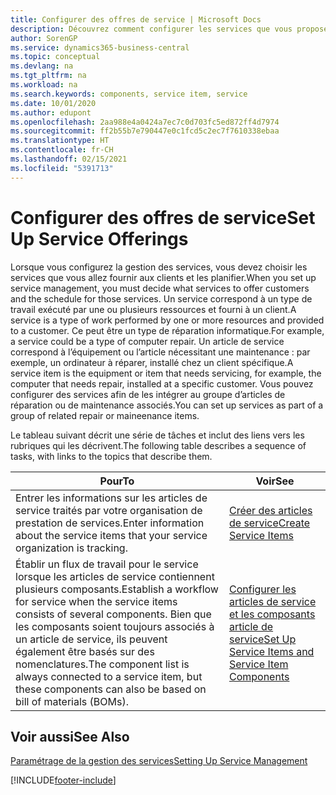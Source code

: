 ```yaml
---
title: Configurer des offres de service | Microsoft Docs
description: Découvrez comment configurer les services que vous proposez à vos clients.
author: SorenGP
ms.service: dynamics365-business-central
ms.topic: conceptual
ms.devlang: na
ms.tgt_pltfrm: na
ms.workload: na
ms.search.keywords: components, service item, service
ms.date: 10/01/2020
ms.author: edupont
ms.openlocfilehash: 2aa988e4a0424a7ec7c0d703fc5ed872ff4d7974
ms.sourcegitcommit: ff2b55b7e790447e0c1fcd5c2ec7f7610338ebaa
ms.translationtype: HT
ms.contentlocale: fr-CH
ms.lasthandoff: 02/15/2021
ms.locfileid: "5391713"
---
```

# <a name="set-up-service-offerings"></a><span data-ttu-id="40882-103">Configurer des offres de service</span><span class="sxs-lookup"><span data-stu-id="40882-103">Set Up Service Offerings</span></span>
<span data-ttu-id="40882-104">Lorsque vous configurez la gestion des services, vous devez choisir les services que vous allez fournir aux clients et les planifier.</span><span class="sxs-lookup"><span data-stu-id="40882-104">When you set up service management, you must decide what services to offer customers and the schedule for those services.</span></span> <span data-ttu-id="40882-105">Un service correspond à un type de travail exécuté par une ou plusieurs ressources et fourni à un client.</span><span class="sxs-lookup"><span data-stu-id="40882-105">A service is a type of work performed by one or more resources and provided to a customer.</span></span> <span data-ttu-id="40882-106">Ce peut être un type de réparation informatique.</span><span class="sxs-lookup"><span data-stu-id="40882-106">For example, a service could be a type of computer repair.</span></span> <span data-ttu-id="40882-107">Un article de service correspond à l’équipement ou l’article nécessitant une maintenance : par exemple, un ordinateur à réparer, installé chez un client spécifique.</span><span class="sxs-lookup"><span data-stu-id="40882-107">A service item is the equipment or item that needs servicing, for example, the computer that needs repair, installed at a specific customer.</span></span> <span data-ttu-id="40882-108">Vous pouvez configurer des services afin de les intégrer au groupe d’articles de réparation ou de maintenance associés.</span><span class="sxs-lookup"><span data-stu-id="40882-108">You can set up services as part of a group of related repair or maineenance items.</span></span>  
  
<span data-ttu-id="40882-109">Le tableau suivant décrit une série de tâches et inclut des liens vers les rubriques qui les décrivent.</span><span class="sxs-lookup"><span data-stu-id="40882-109">The following table describes a sequence of tasks, with links to the topics that describe them.</span></span>  
  
|<span data-ttu-id="40882-110">**Pour**</span><span class="sxs-lookup"><span data-stu-id="40882-110">**To**</span></span>|<span data-ttu-id="40882-111">**Voir**</span><span class="sxs-lookup"><span data-stu-id="40882-111">**See**</span></span>|  
|------------|-------------|  
|<span data-ttu-id="40882-112">Entrer les informations sur les articles de service traités par votre organisation de prestation de services.</span><span class="sxs-lookup"><span data-stu-id="40882-112">Enter information about the service items that your service organization is tracking.</span></span>|[<span data-ttu-id="40882-113">Créer des articles de service</span><span class="sxs-lookup"><span data-stu-id="40882-113">Create Service Items</span></span>](service-how-to-create-service-items.md)|  
|<span data-ttu-id="40882-114">Établir un flux de travail pour le service lorsque les articles de service contiennent plusieurs composants.</span><span class="sxs-lookup"><span data-stu-id="40882-114">Establish a workflow for service when the service items consists of several components.</span></span> <span data-ttu-id="40882-115">Bien que les composants soient toujours associés à un article de service, ils peuvent également être basés sur des nomenclatures.</span><span class="sxs-lookup"><span data-stu-id="40882-115">The component list is always connected to a service item, but these components can also be based on bill of materials (BOMs).</span></span>|[<span data-ttu-id="40882-116">Configurer les articles de service et les composants article de service</span><span class="sxs-lookup"><span data-stu-id="40882-116">Set Up Service Items and Service Item Components</span></span>](service-how-setup-service-items.md)|  
  
## <a name="see-also"></a><span data-ttu-id="40882-117">Voir aussi</span><span class="sxs-lookup"><span data-stu-id="40882-117">See Also</span></span>  
[<span data-ttu-id="40882-118">Paramétrage de la gestion des services</span><span class="sxs-lookup"><span data-stu-id="40882-118">Setting Up Service Management</span></span>](service-setup-service.md)   

[!INCLUDE[footer-include](includes/footer-banner.md)]